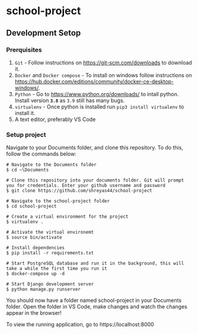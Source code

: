 # school-project

## Development Setop

### Prerquisites

1. `Git` - Follow instructions on https://git-scm.com/downloads to download it.
2. `Docker` and `Docker compose` - To install on windows follow instructions on https://hub.docker.com/editions/community/docker-ce-desktop-windows/.
3. `Python` - Go to https://www.python.org/downloads/ to intall python. Install version **`3.8`** as `3.9` still has many bugs.
4. `virtualenv` - Once python is installed run `pip3 install virtualenv` to install it.
5. A text editor, preferably VS Code

### Setup project

Navigate to your Documents folder, and clone this repository. To do this, follow the commands below:

```shell
# Navigate to the Documents folder
$ cd ~\Documents

# Clone this repository into your documents folder. Git will prompt you for credentials. Enter your github username and password
$ git clone https://github.com/shreyas44/school-project

# Navigate to the school-project folder
$ cd school-project

# Create a virtual environment for the project
$ virtualenv .

# Activate the virtual environemt
$ source bin/activate

# Install dependencies
$ pip install -r requirements.txt

# Start PostgreSQL database and run it in the background, this will take a while the first time you run it
$ docker-compose up -d

# Start Django development server
$ python manage.py runserver
```

You should now have a folder named school-project in your Documents folder. Open the folder in VS Code, make changes and watch the changes appear in the browser!

To view the running application, go to https://localhost:8000

